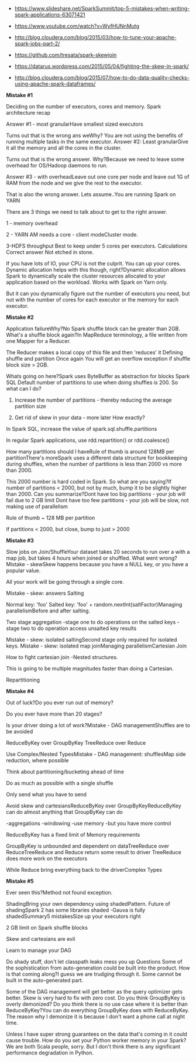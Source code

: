 * https://www.slideshare.net/SparkSummit/top-5-mistakes-when-writing-spark-applications-63071421

* https://www.youtube.com/watch?v=WyfHUNnMutg

* http://blog.cloudera.com/blog/2015/03/how-to-tune-your-apache-spark-jobs-part-2/

* https://github.com/tresata/spark-skewjoin

* https://datarus.wordpress.com/2015/05/04/fighting-the-skew-in-spark/

* http://blog.cloudera.com/blog/2015/07/how-to-do-data-quality-checks-using-apache-spark-dataframes/



**Mistake #1**

Deciding on the number of executors, cores and memory. Spark architecture recap

Answer #1 - most granularHave smallest sized executors

Turns out that is the wrong ans weWhy?
You are not using the benefits of running multiple tasks in the same executor.
Answer #2: Least granularGive it all the memory and all the cores in the cluster. 

Turns out that is the wrong answer. Why?Because we need to leave some overhead for OS/Hadoop daemons to run.

Answer #3 - with overheadLeave out one core per node and leave out 1G of RAM from the node and we give the rest to the executor. 

That is also the wrong answer. Lets assume..You are running Spark on YARN

There are 3 things we need to talk about to get to the right answer. 

1 - memory overhead

2 - YARN AM needs a core - client modeCluster mode. 

3-HDFS throughput Best to keep under 5 cores per executors. Calculations Correct answer Not etched in stone. 

If you have lots of IO, your CPU is not the culprit. You can up your cores. Dynamic allocation helps with this though, right?Dynamic allocation allows Spark to dynamically scale the cluster resources allocated to your application based on the workload. Works with Spark on Yarn only. 

But it can you dynamically figure out the number of executors you need, but not with the number of cores for each executor or the memory for each executor.

**Mistake #2**

Application failureWhy?No Spark shuffle block can be greater than 2GB. What's a shuffle block again?In MapReduce terminology, a file written from one Mapper for a Reducer. 

The Reducer makes a local copy of this file and then 'reduces' it Defining shuffle and partition Once again You will get an overflow exception if shuffle block size > 2GB.

 Whats going on here?Spark uses ByteBuffer as abstraction for blocks Spark SQL Default number of partitions to use when doing shuffles is 200. So what can I do?

1. Increase the number of partitions - thereby reducing the average partition size

2. Get rid of skew in your data - more later How exactly?

In Spark SQL, increase the value of spark.sql.shuffle.partitions

In regular Spark applications, use rdd.repartition() or rdd.coalesce()

How many partitions should I haveRule of thumb is around 128MB per partitionThere's moreSpark uses a different data structure for bookkeeping during shuffles, when the number of partitions is less than 2000 vs more than 2000. 

This 2000 number is hard coded in Spark. So what are you saying?If number of partitions < 2000, but not by much, bump it to be slightly higher than 2000. Can you summarize?Dont have too big partitions - your job will fail due to 2 GB limit
Dont have too few partitions - your job will be slow, not making use of parallelism

Rule of thumb ~ 128 MB per partition

If partitions < 2000, but close, bump to just > 2000

**Mistake #3**

Slow jobs on Join/ShuffleYour dataset takes 20 seconds to run over a with a map job, but takes 4 hours when joined or shuffled. What went wrong?
Mistake - skewSkew happens because you have a NULL key, or you have a popular value. 

All your work will be going through a single core.

Mistake - skew: answers Salting

Normal key: 'foo'
Salted key: 'foo' + random.nextInt(saltFactor)Managing parallelismBefore and after salting. 

Two stage aggregation
-stage one to do operations on the salted keys
-stage two to do operation access unsalted key results

Mistake - skew: isolated saltingSecond stage only required for isolated keys. 
Mistake - skew: isolated map joinManaging parallelismCartesian Join

How to fight cartesian join
-Nested structures. 

This is going to be multiple magnitudes faster than doing a Cartesian. 

Repartitioning

**Mistake #4**

Out of luck?Do you ever run out of memory? 

Do you ever have more than 20 stages?

Is your driver doing a lot of work?Mistake - DAG managementShuffles are to be avoided

  ReduceByKey over GroupByKey
  TreeReduce over Reduce

Use Complex/Nested TypesMistake - DAG management: shufflesMap side reduction, where possible

Think about partitioning/bucketing ahead of time

Do as much as possible with a single shuffle

Only send what you have to send

Avoid skew and cartesiansReduceByKey over GroupByKeyReduceByKey can do almost anything that GroupByKey can do

-aggregations
-windowing
-use memory
-but you have more control

ReduceByKey has a fixed limit of Memory requirements

GroupByKey is unbounded and dependent on dataTreeReduce over ReduceTreeReduce and Reduce return some result to driver
TreeReduce does more work on the executors

While Reduce bring everything back to the driverComplex Types

**Mistake #5**

Ever seen this?Method not found exception. 

ShadingBring your own dependency using shadedPattern. Future of shadingSpark 2 has some libraries shaded
-Gauva is fully shadedSummary5 mistakesSize up your executors right

2 GB limit on Spark shuffle blocks

Skew and cartesians are evil

Learn to manage your DAG

Do shady stuff, don't let classpath leaks mess you up Questions Some of the sophistication from auto-generation could be built into the product. How is that coming along?I guess we are trudging through it. Some cannot be built in the auto-generated part. 

Some of the DAG management will get better as the query optimizer gets better. Skew is very hard to fix with zero cost. Do you think GroupByKey is overly demonized? Do you think there is no use case where it is better than ReduceByKey?You can do everything GroupByKey does with ReduceByKey. The reason why I demonize it is because I don't want a phone call at night time. 

Unless I have super strong guarantees on the data that's coming in it could cause trouble. How do you set your Python worker memory in your Spark?We are both Scala people, sorry. But I don't think there is any significant performance degradation in Python. 